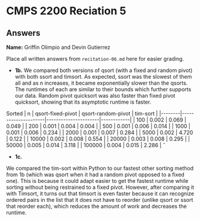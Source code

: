 # CMPS 2200 Reciation 5
## Answers

**Name:** Griffin Olimpio and Devin Gutierrez


Place all written answers from `recitation-06.md` here for easier grading.







- **1b.**
We compared both versions of qsort (with a fixed and random pivot) with both ssort and timsort. As expected, ssort was the slowest of them all and as n increases, it became exponentially slower than the qsorts. The runtimes of each are similar to their bounds which further supports our data. Random pivot quicksort was also faster than fixed pivot quicksort, showing that its asymptotic runtime is faster.

Sorted
|      n |   qsort-fixed-pivot |   qsort-random-pivot |   tim-sort |
|--------|---------------------|----------------------|------------|
|    100 |               0.002 |                0.069 |      0.049 |
|    200 |               0.001 |                0.004 |      0.004 |
|    500 |               0.001 |                0.006 |      0.014 |
|   1000 |               0.001 |                0.006 |      0.234 |
|   2000 |               0.001 |                0.007 |      0.284 |
|   5000 |               0.002 |                4.720 |      0.122 |
|  10000 |               0.002 |                0.008 |      0.554 |
|  20000 |               0.003 |                0.008 |      0.295 |
|  50000 |               0.005 |                0.014 |      3.118 |
| 100000 |               0.004 |                0.015 |      2.286 |
 




- **1c.**

We compared the tim-sort within Python to our fastest other sorting method from 1b (which was qsort when it had a random pivot opposed to a fixed one). This is because it could adapt easier to get the fastest runtime while sorting without being restrained to a fixed pivot. However, after comparing it with Timsort, it turns out that timsort is even faster because it can recognize ordered pairs in the list that it does not have to reorder (unlike qsort or ssort that reorder each), which reduces the amount of work and decreases the runtime. 
